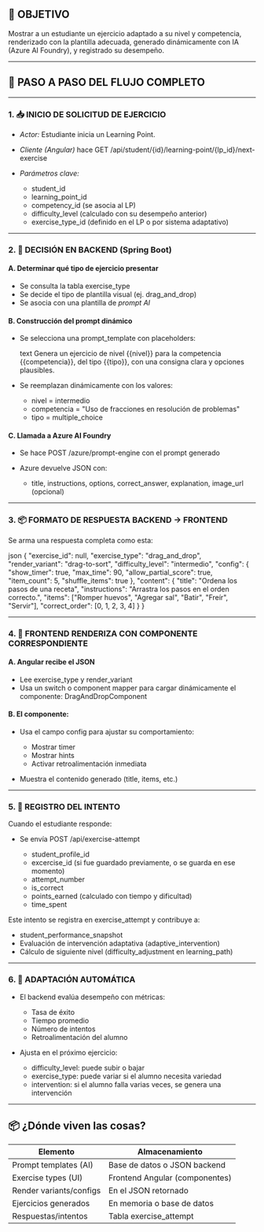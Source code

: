 ## 🎯 OBJETIVO

Mostrar a un estudiante un ejercicio adaptado a su nivel y competencia, renderizado con la plantilla adecuada, generado dinámicamente con IA (Azure AI Foundry), y registrado su desempeño.

---

## 🧩 PASO A PASO DEL FLUJO COMPLETO

---

### 1. 📥 INICIO DE SOLICITUD DE EJERCICIO

* *Actor:* Estudiante inicia un Learning Point.
* *Cliente (Angular)* hace GET /api/student/{id}/learning-point/{lp_id}/next-exercise
* *Parámetros clave:*

  * student_id
  * learning_point_id
  * competency_id (se asocia al LP)
  * difficulty_level (calculado con su desempeño anterior)
  * exercise_type_id (definido en el LP o por sistema adaptativo)

---

### 2. 🤖 DECISIÓN EN BACKEND (Spring Boot)

#### A. Determinar qué tipo de ejercicio presentar

* Se consulta la tabla exercise_type
* Se decide el tipo de plantilla visual (ej. drag_and_drop)
* Se asocia con una plantilla de *prompt AI*

#### B. Construcción del prompt dinámico

* Se selecciona una prompt_template con placeholders:

  text
  Genera un ejercicio de nivel {{nivel}} para la competencia {{competencia}}, del tipo {{tipo}}, con una consigna clara y opciones plausibles.
  
* Se reemplazan dinámicamente con los valores:

  * nivel = intermedio
  * competencia = "Uso de fracciones en resolución de problemas"
  * tipo = multiple_choice

#### C. Llamada a Azure AI Foundry

* Se hace POST /azure/prompt-engine con el prompt generado
* Azure devuelve JSON con:

  * title, instructions, options, correct_answer, explanation, image_url (opcional)

---

### 3. 📦 FORMATO DE RESPUESTA BACKEND → FRONTEND

Se arma una respuesta completa como esta:

json
{
  "exercise_id": null,
  "exercise_type": "drag_and_drop",
  "render_variant": "drag-to-sort",
  "difficulty_level": "intermedio",
  "config": {
    "show_timer": true,
    "max_time": 90,
    "allow_partial_score": true,
    "item_count": 5,
    "shuffle_items": true
  },
  "content": {
    "title": "Ordena los pasos de una receta",
    "instructions": "Arrastra los pasos en el orden correcto.",
    "items": ["Romper huevos", "Agregar sal", "Batir", "Freír", "Servir"],
    "correct_order": [0, 1, 2, 3, 4]
  }
}


---

### 4. 🎨 FRONTEND RENDERIZA CON COMPONENTE CORRESPONDIENTE

#### A. Angular recibe el JSON

* Lee exercise_type y render_variant
* Usa un switch o component mapper para cargar dinámicamente el componente:
  DragAndDropComponent

#### B. El componente:

* Usa el campo config para ajustar su comportamiento:

  * Mostrar timer
  * Mostrar hints
  * Activar retroalimentación inmediata
* Muestra el contenido generado (title, items, etc.)

---

### 5. 📝 REGISTRO DEL INTENTO

Cuando el estudiante responde:

* Se envía POST /api/exercise-attempt

  * student_profile_id
  * excercise_id (si fue guardado previamente, o se guarda en ese momento)
  * attempt_number
  * is_correct
  * points_earned (calculado con tiempo y dificultad)
  * time_spent

Este intento se registra en exercise_attempt y contribuye a:

* student_performance_snapshot
* Evaluación de intervención adaptativa (adaptive_intervention)
* Cálculo de siguiente nivel (difficulty_adjustment en learning_path)

---

### 6. 🔁 ADAPTACIÓN AUTOMÁTICA

* El backend evalúa desempeño con métricas:

  * Tasa de éxito
  * Tiempo promedio
  * Número de intentos
  * Retroalimentación del alumno

* Ajusta en el próximo ejercicio:

  * difficulty_level: puede subir o bajar
  * exercise_type: puede variar si el alumno necesita variedad
  * intervention: si el alumno falla varias veces, se genera una intervención

---

## 📦 ¿Dónde viven las cosas?

| Elemento                | Almacenamiento                 |
| ----------------------- | ------------------------------ |
| Prompt templates (AI)   | Base de datos o JSON backend   |
| Exercise types (UI)     | Frontend Angular (componentes) |
| Render variants/configs | En el JSON retornado           |
| Ejercicios generados    | En memoria o base de datos     |
| Respuestas/intentos     | Tabla exercise_attempt       |